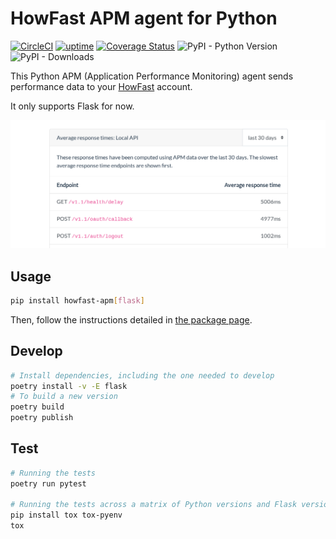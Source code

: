 # HowFast APM agent for Python

[![CircleCI](https://circleci.com/gh/HowFast/apm-python.svg?style=svg)](https://circleci.com/gh/HowFast/apm-python)
[![uptime](https://badge.howfast.tech/uptime.png?t=https%3A%2F%2Fwww.howfast.tech%2F)](https://www.howfast.tech/#/monitors/https:%2F%2Fwww.howfast.tech%2F?pk_campaign=badge)
[![Coverage Status](https://coveralls.io/repos/github/HowFast/apm-python/badge.svg?branch=master)](https://coveralls.io/github/HowFast/apm-python?branch=master)
![PyPI - Python Version](https://img.shields.io/pypi/pyversions/howfast-apm)
![PyPI - Downloads](https://img.shields.io/pypi/dw/howfast-apm)

This Python APM (Application Performance Monitoring) agent sends performance data to your
[HowFast](https://www.howfast.tech/) account.

It only supports Flask for now.

![Screenshot of HowFast APM](./screenshot.png)

## Usage

```bash
pip install howfast-apm[flask]
```

Then, follow the instructions detailed in [the package page](https://pypi.org/project/howfast-apm/).

## Develop

```bash
# Install dependencies, including the one needed to develop
poetry install -v -E flask
# To build a new version
poetry build
poetry publish
```

## Test

```bash
# Running the tests
poetry run pytest

# Running the tests across a matrix of Python versions and Flask versions
pip install tox tox-pyenv
tox
```

